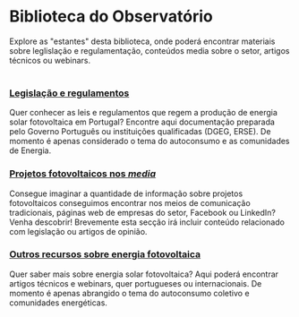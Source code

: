 <!-- # Energy Commons -->
<!--  **Tools and Information Database for the science, engineering, economics and politics of the Energy Transition** -->

<!--Repository and open database for tutorials, computational tools, software implementions, technical documents, research papers, books and articles on the various aspects of the ongoing energy transition.-->

<!--Repositorio e base de dados aberta para tutoriais, ferramentas computacionais, economia e poltica da Transição Energética-->

# Biblioteca do Observatório

Explore as "estantes" desta biblioteca, onde poderá encontrar materiais sobre leglislação e regulamentação, conteúdos media sobre o setor, artigos técnicos ou webinars.
<br><br>

### <a href="http://energy-commons.com/legislacao-regulamentos.html" target="_blank">Legislação e regulamentos</a>
Quer conhecer as leis e regulamentos que regem a produção de energia solar fotovoltaica em Portugal? Encontre aqui documentação preparada pelo Governo Português ou instituições qualificadas (DGEG, ERSE). 
De momento é apenas considerado o tema do autoconsumo e as comunidades de Energia.

### <a href="http://energy-commons.com/projetos-fotovoltaicos-media.html" target="_blank">Projetos fotovoltaicos nos *media*</a>
Consegue imaginar a quantidade de informação sobre projetos fotovoltaicos conseguimos encontrar nos meios de comunicação tradicionais, páginas web de empresas do setor, Facebook ou LinkedIn? Venha descobrir!
Brevemente esta secção irá incluir conteúdo relacionado com legislação ou artigos de opinião.

### <a href="http://energy-commons.com/materiais-variados.html" target="_blank">Outros recursos sobre energia fotovoltaica</a>
Quer saber mais sobre energia solar fotovoltaica? Aqui poderá encontrar artigos técnicos e webinars, quer portugueses ou internacionais.
De momento é apenas abrangido o tema do autoconsumo coletivo e comunidades energéticas. 
